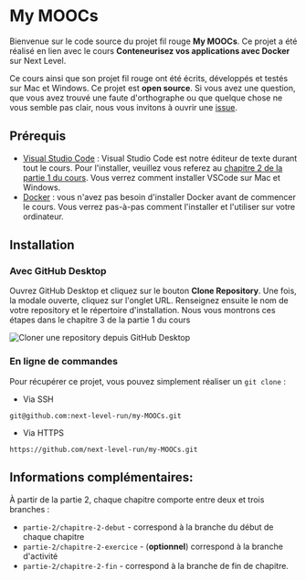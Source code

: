 # My MOOCs

Bienvenue sur le code source du projet fil rouge **My MOOCs**. Ce projet a été réalisé en lien avec le cours **Conteneurisez vos applications avec Docker** sur Next Level.

Ce cours ainsi que son projet fil rouge ont été écrits, développés et testés sur Mac et Windows. Ce projet est **open source**. Si vous avez une question, que vous avez trouvé une faute d'orthographe ou que quelque chose ne vous semble pas clair, nous vous invitons à ouvrir une [issue](https://github.com/next-level-run/my-MOOCs/issues/new).

## Prérequis

- [Visual Studio Code](https://code.visualstudio.com/) : Visual Studio Code est notre éditeur de texte durant tout le cours. Pour l'installer, veuillez vous referez au [chapitre 2 de la partie 1 du cours](https://next-level22.teachable.com/courses/conteneurisez-vos-applications-avec-docker/lectures/46735051). Vous verrez comment installer VSCode sur Mac et Windows.
- [Docker](https://www.docker.com/) : vous n'avez pas besoin d'installer Docker avant de commencer le cours. Vous verrez pas-à-pas comment l'installer et l'utiliser sur votre ordinateur.


## Installation

### Avec GitHub Desktop

Ouvrez GitHub Desktop et cliquez sur le bouton **Clone Repository**. Une fois, la modale ouverte, cliquez sur l'onglet URL. Renseignez ensuite le nom de votre repository et le répertoire d'installation. Nous vous montrons ces étapes dans le chapitre 3 de la partie 1 du cours

<img src="./github-desktop.png" alt="Cloner une repository depuis GitHub Desktop" />

### En ligne de commandes

Pour récupérer ce projet, vous pouvez simplement réaliser un `git clone` :

- Via SSH
```
git@github.com:next-level-run/my-MOOCs.git
```

- Via HTTPS
```
https://github.com/next-level-run/my-MOOCs.git
```

## Informations complémentaires:

À partir de la partie 2, chaque chapitre comporte entre deux et trois branches :
- `partie-2/chapitre-2-debut` - correspond à la branche du début de chaque chapitre
- `partie-2/chapitre-2-exercice` - (**optionnel**) correspond à la branche d'activité
- `partie-2/chapitre-2-fin` - correspond à la branche de fin de chapitre.

